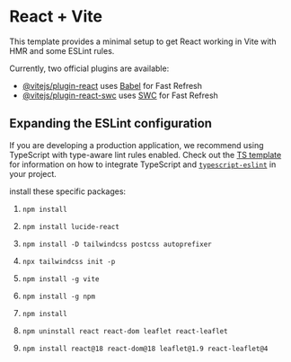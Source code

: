 # React + Vite

This template provides a minimal setup to get React working in Vite with HMR and some ESLint rules.

Currently, two official plugins are available:

- [@vitejs/plugin-react](https://github.com/vitejs/vite-plugin-react/blob/main/packages/plugin-react) uses [Babel](https://babeljs.io/) for Fast Refresh
- [@vitejs/plugin-react-swc](https://github.com/vitejs/vite-plugin-react/blob/main/packages/plugin-react-swc) uses [SWC](https://swc.rs/) for Fast Refresh

## Expanding the ESLint configuration

If you are developing a production application, we recommend using TypeScript with type-aware lint rules enabled. Check out the [TS template](https://github.com/vitejs/vite/tree/main/packages/create-vite/template-react-ts) for information on how to integrate TypeScript and [`typescript-eslint`](https://typescript-eslint.io) in your project.


install these specific packages:
1. `npm install`
2. `npm install lucide-react`
3. `npm install -D tailwindcss postcss autoprefixer`
4. `npx tailwindcss init -p`

5. `npm install -g vite`
6. `npm install -g npm`
7. `npm install`
8. `npm uninstall react react-dom leaflet react-leaflet`
9. `npm install react@18 react-dom@18 leaflet@1.9 react-leaflet@4`